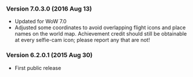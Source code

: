 ### Version 7.0.3.0 (2016 Aug 13)

* Updated for WoW 7.0
* Adjusted some coordinates to avoid overlapping flight icons and place names
  on the world map. Achievement credit should still be obtainable at every
  selfie-cam icon; please report any that are not!

### Version 6.2.0.1 (2015 Aug 30)

* First public release
